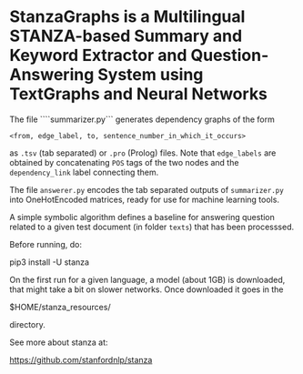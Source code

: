 # StanzaGraphs is a Multilingual STANZA-based Summary and Keyword Extractor and Question-Answering System using TextGraphs and Neural Networks


The file ````summarizer.py``` generates dependency graphs of the form

```<from, edge_label, to, sentence_number_in_which_it_occurs>```

as ```.tsv``` (tab separated) or ```.pro``` (Prolog) files.
Note that ```edge_labels``` are obtained by concatenating ```POS``` tags of the two nodes and the ```dependency_link``` label connecting them.

The file ```answerer.py``` encodes the tab separated outputs of ```summarizer.py```
into OneHotEncoded matrices, ready for use for machine learning tools.

A simple symbolic algorithm defines a baseline for answering question related to a given test document (in folder ```texts```) that has been processsed.

Before running, do:

pip3 install -U stanza

On the first run for a given language, a model (about 1GB) is downloaded,
that might take a bit on slower networks. Once downloaded it goes in the

$HOME/stanza_resources/

directory.

See more about stanza at:

https://github.com/stanfordnlp/stanza
